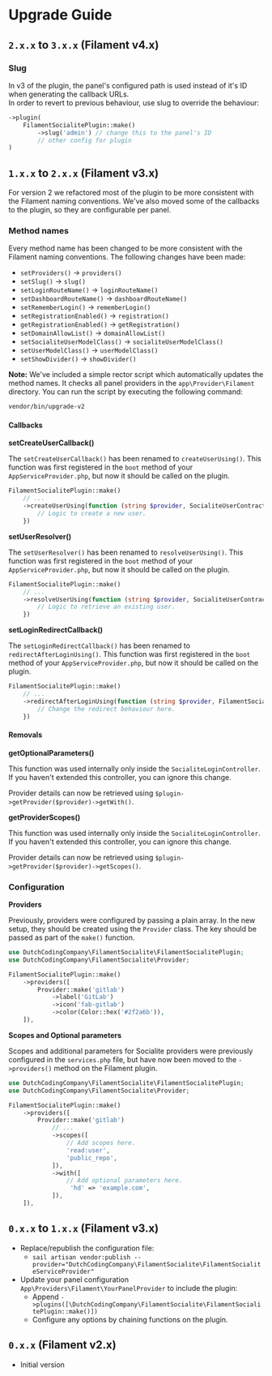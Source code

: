 # Upgrade Guide
## `2.x.x` to `3.x.x` (Filament v4.x)

### Slug
In v3 of the plugin, the panel's configured path is used instead of it's ID when generating the callback URLs.  
In order to revert to previous behaviour, use slug to override the behaviour:
  ```php
  ->plugin(
      FilamentSocialitePlugin::make()
          ->slug('admin') // change this to the panel's ID
          // other config for plugin
  )
  ```

## `1.x.x` to `2.x.x` (Filament v3.x)

For version 2 we refactored most of the plugin to be more consistent with the Filament naming conventions. We've also moved some of the callbacks to the plugin, so they are configurable per panel.

### Method names

Every method name has been changed to be more consistent with the Filament naming conventions. The following changes have been made:

- `setProviders()` -> `providers()` 
- `setSlug()` -> `slug()` 
- `setLoginRouteName()` -> `loginRouteName()` 
- `setDashboardRouteName()` -> `dashboardRouteName()` 
- `setRememberLogin()` -> `rememberLogin()` 
- `setRegistrationEnabled()` -> `registration()` 
- `getRegistrationEnabled()` -> `getRegistration()` 
- `setDomainAllowList()` -> `domainAllowList()` 
- `setSocialiteUserModelClass()` -> `socialiteUserModelClass()`
- `setUserModelClass()` -> `userModelClass()` 
- `setShowDivider()` -> `showDivider()` 

**Note:** We've included a simple rector script which automatically updates the method names. It checks all panel providers in the `app\Provider\Filament` directory. You can run the script by executing the following command:

```bash
vendor/bin/upgrade-v2
```
#### Callbacks

**setCreateUserCallback()**

The `setCreateUserCallback()` has been renamed to `createUserUsing()`. This function was first registered in the `boot` method of your `AppServiceProvider.php`, but now it should be called on the plugin.

```php
FilamentSocialitePlugin::make()
    // ...
    ->createUserUsing(function (string $provider, SocialiteUserContract $oauthUser, FilamentSocialitePlugin $plugin) {
        // Logic to create a new user.
    })
```

**setUserResolver()**

The `setUserResolver()` has been renamed to `resolveUserUsing()`. This function was first registered in the `boot` method of your `AppServiceProvider.php`, but now it should be called on the plugin.

```php
FilamentSocialitePlugin::make()
    // ...
    ->resolveUserUsing(function (string $provider, SocialiteUserContract $oauthUser, FilamentSocialitePlugin $plugin) {
        // Logic to retrieve an existing user.
    })
```

**setLoginRedirectCallback()**

The `setLoginRedirectCallback()` has been renamed to `redirectAfterLoginUsing()`. This function was first registered in the `boot` method of your `AppServiceProvider.php`, but now it should be called on the plugin.

```php
FilamentSocialitePlugin::make()
    // ...
    ->redirectAfterLoginUsing(function (string $provider, FilamentSocialiteUserContract $socialiteUser, FilamentSocialitePlugin $plugin) {
        // Change the redirect behaviour here.
    })
```

#### Removals

**getOptionalParameters()**

This function was used internally only inside the `SocialiteLoginController`. If you haven't extended this controller, you can ignore this change.

Provider details can now be retrieved using `$plugin->getProvider($provider)->getWith()`.

**getProviderScopes()**

This function was used internally only inside the `SocialiteLoginController`. If you haven't extended this controller, you can ignore this change.

Provider details can now be retrieved using `$plugin->getProvider($provider)->getScopes()`.

### Configuration

**Providers**

Previously, providers were configured by passing a plain array. In the new setup, they should be created using the `Provider` class. The key should be passed as part of the `make()` function.

```php
use DutchCodingCompany\FilamentSocialite\FilamentSocialitePlugin;
use DutchCodingCompany\FilamentSocialite\Provider;

FilamentSocialitePlugin::make()
    ->providers([
        Provider::make('gitlab')
            ->label('GitLab')
            ->icon('fab-gitlab')
            ->color(Color::hex('#2f2a6b')),
    ]),
```

**Scopes and Optional parameters**

Scopes and additional parameters for Socialite providers were previously configured in the `services.php` file, but have now been moved to the `->providers()` method on the Filament plugin.

```php
use DutchCodingCompany\FilamentSocialite\FilamentSocialitePlugin;
use DutchCodingCompany\FilamentSocialite\Provider;

FilamentSocialitePlugin::make()
    ->providers([
        Provider::make('gitlab')
            // ...
            ->scopes([
                // Add scopes here.
                'read:user',
                'public_repo',
            ]),
            ->with([
                // Add optional parameters here.
                 'hd' => 'example.com',
            ]),
    ]),
```

## `0.x.x` to `1.x.x` (Filament v3.x)
- Replace/republish the configuration file:
  - `sail artisan vendor:publish --provider="DutchCodingCompany\FilamentSocialite\FilamentSocialiteServiceProvider"`
- Update your panel configuration `App\Providers\Filament\YourPanelProvider` to include the plugin:
  - Append `->plugins([\DutchCodingCompany\FilamentSocialite\FilamentSocialitePlugin::make()])`
  - Configure any options by chaining functions on the plugin.

## `0.x.x` (Filament v2.x)
- Initial version
